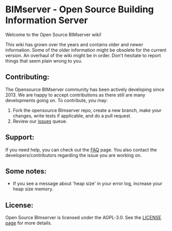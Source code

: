 # BIMserver - Open Source Building Information Server

Welcome to the Open Source BIMserver wiki!

This wiki has grown over the years and contains older and newer information. Some of the older information might be obsolete for the current version. An overhaul of the wiki might be in order. Don't hesitate to report things that seem plain wrong to you.

## Contributing:

The Opensource BIMserver community has been actively developing since 2013. We are happy to accept contributions as there still are many developments going on. To contribute, you may:
1. Fork the opensource BImserver repo, create a new branch, make your changes, write tests if applicable, and do a pull request.
2. Review our [issues](https://github.com/opensourceBIM/BIMserver/issues) queue.

## Support:
If you need help, you can check out the [FAQ](https://github.com/opensourceBIM/BIMserver/wiki/FAQ) page. You also contact the developers/contributors regarding the issue you are working on.

## Some notes:
* If you see a message about 'heap size' in your error log, increase your heap size memory.

## License:
Open Source BImserver is licensed under the AGPL-3.0. See the [LICENSE page](https://github.com/opensourceBIM/BIMserver?tab=AGPL-3.0-1-ov-file#readme) for more details.